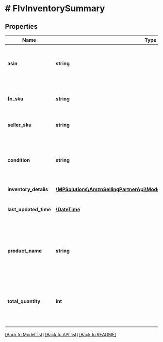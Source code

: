 # # FIvInventorySummary

## Properties

Name | Type | Description | Notes
------------ | ------------- | ------------- | -------------
**asin** | **string** | The Amazon Standard Identification Number (ASIN) of an item. | [optional]
**fn_sku** | **string** | Amazon&#39;s fulfillment network SKU identifier. | [optional]
**seller_sku** | **string** | The seller SKU of the item. | [optional]
**condition** | **string** | The condition of the item as described by the seller (for example, New Item). | [optional]
**inventory_details** | [**\MPSolutions\AmznSellingPartnerApi\Models\FbaInventory\FIvInventoryDetails**](FIvInventoryDetails.md) |  | [optional]
**last_updated_time** | [**\DateTime**](\DateTime.md) | The date and time that any quantity was last updated. | [optional]
**product_name** | **string** | The localized language product title of the item within the specific marketplace. | [optional]
**total_quantity** | **int** | The total number of units in an inbound shipment or in Amazon fulfillment centers. | [optional]

[[Back to Model list]](../../README.md#models) [[Back to API list]](../../README.md#endpoints) [[Back to README]](../../README.md)
